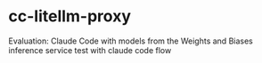 # cc-litellm-proxy
Evaluation: Claude Code with models from the Weights and Biases inference service test with claude code flow
